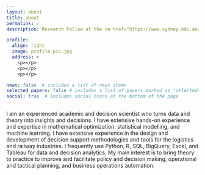 ```yaml
---
layout: about
title: about
permalink: /
description: Research Fellow at the <a href="https://www.sydney.edu.au/">University of Sydney</a> 

profile:
  align: right
  image: profile_pic.jpg
  address: >
    <p></p>
    <p></p>
    <p></p>

news: false  # includes a list of news items
selected_papers: false # includes a list of papers marked as "selected={true}"
social: true  # includes social icons at the bottom of the page
---
```


I am an experienced academic and decision scientist who 
turns data and theory into insights and decisions. I have extensive hands-on experience and expertise in mathematical optimization, statistical modelling, 
and machine learning. I have extensive experience in the design and development of decision support methodologies and tools for the logistics and railway industries. 
I frequently use Python, R, SQL, BigQuery, Excel, and Tableau for data and decision analytics. My main interest is to bring theory to practice to improve and facilitate policy and 
decision making, operational and tactical planning, and business operations automation. 

